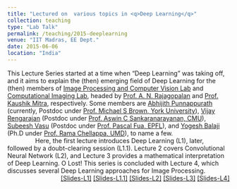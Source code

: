 ```yaml
---
title: "Lectured on  various topics in <q>Deep Learning</q>"
collection: teaching
type: "Lab Talk"
permalink: /teaching/2015-deeplearning
venue: "IIT Madras, EE Dept."
date: 2015-06-06
location: "India"
---
```

<p style="text-align:left;">
  This Lecture Series started at a time when <q>Deep Learning</q> was taking off, and it aims to explain the (then) emerging field of Deep Learning for the (then) members of <a href="http://www.ee.iitm.ac.in/ipcvlab/">Image Processing and Computer Vision Lab</a> and  <a href="http://www.ee.iitm.ac.in/comp_photolab/">Computational Imaging Lab</a>, headed by <a href="http://www.ee.iitm.ac.in/~raju/">Prof. A. N. Rajagopalan</a> and <a href="http://www.ee.iitm.ac.in/kmitra/">Prof. Kaushik Mitra</a>, respectively. Some members are <a href="https://abhijithpunnappurath.github.io/">Abhijith Punnappurath</a> (currently, Postdoc under <a href="http://www.cse.yorku.ca/~mbrown/">Prof. Michael S Brown, York University</a>), <a href="https://apvijay.github.io/">Vijay Rengarajan</a> (Postdoc under <a href="https://users.ece.cmu.edu/~saswin/">Prof. Aswin C Sankaranarayanan, CMU</a>), <a href="https://subeeshvasu.github.io/">Subeesh Vasu</a> (Postdoc under <a href="https://people.epfl.ch/pascal.fua/bio?lang=en">Prof. Pascal Fua, EPFL</a>), and <a href="http://www.cs.umd.edu/~yogesh/">Yogesh Balaji</a> (Ph.D under <a href="http://users.umiacs.umd.edu/~rama/">Prof. Rama Chellappa, UMD</a>), to name a few.
  <br> &nbsp; &nbsp; &nbsp; &nbsp; &nbsp; &nbsp; &nbsp; &nbsp; Here, the first lecture introduces Deep Learning (L1), later, followed by a doubt-clearing session (L1.1). Lecture 2 covers Convolutional Neural Network (L2), and Lecture 3 provides a mathematical interpretation of Deep Learning. O Lost! This series is concluded with Lecture 4, which discusses several Deep Learning approaches for Image Processing. 
    <span style="float:right;">
         <a href="https://drive.google.com/open?id=16l7ePBnnTUyESQjebPIvRcU2rBE5eTPt">&#91;Slides-L1&#93;</a>  <a href="https://drive.google.com/open?id=1TVhqHqTyoqCHJp0agCFEOU1Bb7L7PH7g">&#91;Slides-L1.1&#93;</a>  <a href="https://drive.google.com/open?id=1HEjlQ5NIxH4L8nLx-Mo7IC7FPl5TOzPn">&#91;Slides-L2&#93;</a>  <a  href="https://drive.google.com/open?id=1_tWJx61-iXV7QXi5ihAa808nYPeqaVpe">&#91;Slides-L3&#93;</a> <a href="https://drive.google.com/open?id=1fZ5kLpbs98ca6FaLx6tL3gXnPBFtcYKK">&#91;Slides-L4&#93;</a> 
    </span>
</p>

